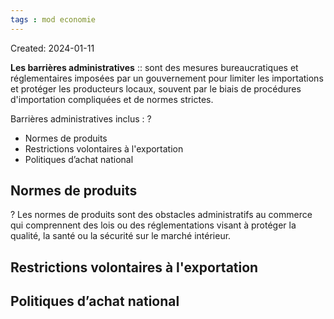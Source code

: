 ```yaml
---
tags : mod economie
---
```

Created: 2024-01-11

  
**Les barrières administratives** :: sont des mesures bureaucratiques et réglementaires imposées par un gouvernement pour limiter les importations et protéger les producteurs locaux, souvent par le biais de procédures d'importation compliquées et de normes strictes.

Barrières administratives inclus :
?
- Normes de produits
- Restrictions volontaires à l'exportation
- Politiques d’achat national

## Normes de produits
?
Les normes de produits sont des obstacles administratifs au commerce qui comprennent des lois ou des réglementations visant à protéger la qualité, la santé ou la sécurité sur le marché intérieur.

## Restrictions volontaires à l'exportation


## Politiques d’achat national